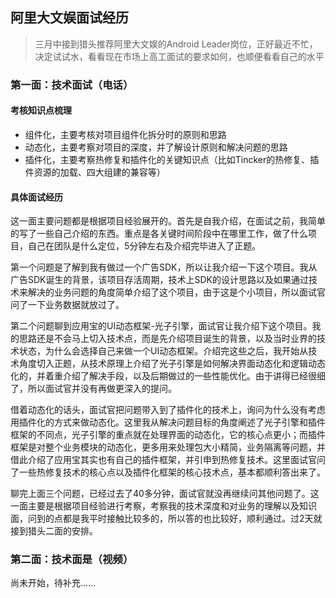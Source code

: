 ## 阿里大文娱面试经历    
> 三月中接到猎头推荐阿里大文娱的Android Leader岗位，正好最近不忙，决定试试水，看看现在市场上高工面试的要求如何，也顺便看看自己的水平

### 第一面：技术面试（电话）
#### 考核知识点梳理
- 组件化，主要考核对项目组件化拆分时的原则和思路
- 动态化，主要考察对项目的深度，并了解设计原则和解决问题的思路
- 插件化，主要考察热修复和插件化的关键知识点（比如Tincker的热修复、插件资源的加载、四大组建的兼容等） 

#### 具体面试经历    
这一面主要问题都是根据项目经验展开的。首先是自我介绍，在面试之前，我简单的写了一些自己介绍的东西。重点是各关键时间阶段中在哪里工作，做了什么项目，自己在团队是什么定位，5分钟左右及介绍完毕进入了正题。    

第一个问题是了解到我有做过一个广告SDK，所以让我介绍一下这个项目。我从广告SDK诞生的背景，该项目存活周期，技术上SDK的设计思路以及如果通过技术来解决的业务问题的角度简单介绍了这个项目，由于这是个小项目，所以面试官问了一下业务数据就放过了。    

第二个问题聊到应用宝的UI动态框架-光子引擎，面试官让我介绍下这个项目。我的思路还是不会马上切入技术点，而是先介绍项目诞生的背景，以及当时业界的技术状态，为什么会选择自己来做一个UI动态框架。介绍完这些之后，我开始从技术角度切入正题，从技术原理上介绍了光子引擎是如何解决界面动态化和逻辑动态化的，并着重介绍了解决手段，以及后期做过的一些性能优化。由于讲得已经很细了，所以面试官并没有再做更深入的提问。    

借着动态化的话头，面试官把问题带入到了插件化的技术上，询问为什么没有考虑用插件化的方式来做动态化。这里我从解决问题目标的角度阐述了光子引擎和插件框架的不同点，光子引擎的重点就在处理界面的动态化，它的核心点更小；而插件框架是对整个业务模块的动态化，更多用来处理包大小精简，业务隔离等问题，并借此介绍了应用宝其实也有自己的插件框架，并引申到热修复技术。这里面试官问了一些热修复技术的核心点以及插件化框架的核心技术点，基本都顺利答出来了。    

聊完上面三个问题，已经过去了40多分钟，面试官就没再继续问其他问题了。这一面主要是根据项目经验进行考察，考察我的技术深度和对业务的理解以及知识面，问到的点都是我平时接触比较多的，所以答的也比较好，顺利通过。过2天就接到猎头二面的安排。

### 第二面：技术面是（视频）
尚未开始，待补充……